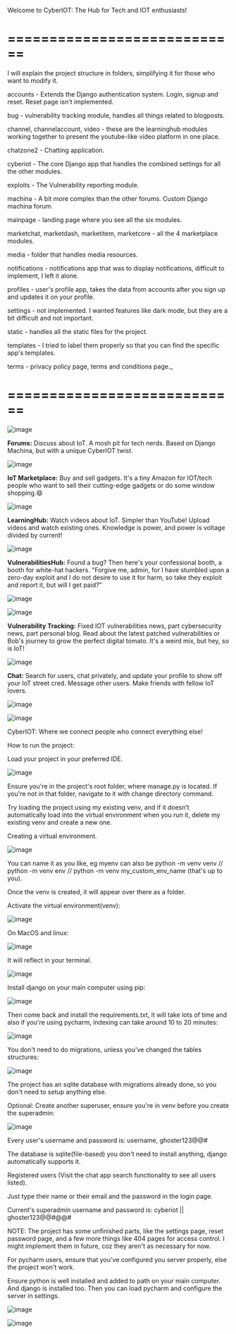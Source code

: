 Welcome to CyberIOT: The Hub for Tech and IOT enthusiasts!

============================
============================

I will explain the project structure in folders, simplifying it for those who want to modify it.

accounts - Extends the Django authentication system. Login, signup and reset. Reset page isn't implemented.

bug - vulnerability tracking module, handles all things related to blogposts.

channel, channelaccount, video - these are the learninghub modules working together to present the youtube-like video platform in one place.

chatzone2 - Chatting application.

cyberiot - The core Django app that handles the combined settings for all the other modules.

exploits - The Vulnerability reporting module.

machina - A bit more complex than the other forums. Custom Django machina forum.

mainpage  - landing page where you see all the six modules.

marketchat, marketdash, marketitem, marketcore - all the 4 marketplace modules.

media - folder that handles media resources.

notifications - notifications app that was to display notifications, difficult to implement, I left it alone.

profiles - user's profile app, takes the data from accounts after you sign up and updates it on your profile.

settings - not implemented. I wanted features like dark mode, but they are a bit difficult and not important.

static - handles all the static files for the project.

templates - I tried to label them properly so that you can find the specific app's templates.

terms - privacy policy page, terms and conditions page._

============================
============================

![image](https://github.com/user-attachments/assets/0da19965-6640-4aad-8f9f-5f443d3e31bb)

**Forums:** Discuss about IoT. A mosh pit for tech nerds. Based on Django Machina, but with a unique CyberIOT twist.

![image](https://github.com/user-attachments/assets/96e0051e-a16f-4bc2-a5aa-11c2a59de634)

**IoT Marketplace:** Buy and sell gadgets. It's a tiny Amazon for IOT/tech people who want to sell their cutting-edge gadgets or do some window shopping.😄

![image](https://github.com/user-attachments/assets/10ba4f74-3a85-4118-9fb7-1131849fe679)

**LearningHub:** Watch videos about IoT. Simpler than YouTube! Upload videos and watch existing ones. Knowledge is power, and power is voltage divided by current!

![image](https://github.com/user-attachments/assets/18e9ec34-749e-4755-8dce-602e773a5ea5)

**VulnerabilitiesHub:** Found a bug? Then here's your confessional booth, a booth for white-hat hackers. "Forgive me, admin, for I have stumbled upon a zero-day exploit and I do not desire to use it for harm, so take they exploit and report it, but will I get paid?"

![image](https://github.com/user-attachments/assets/34c64e2e-0023-4616-8290-7f78ffe48979)

![image](https://github.com/user-attachments/assets/ee7f8590-fae2-46ce-9ede-f7a5d375b13f)

**Vulnerability Tracking:** Fixed IOT vulnerabilities news, part cybersecurity news, part personal blog. Read about the latest patched vulnerabilities or Bob's journey to grow the perfect digital tomato. It's a weird mix, but hey, so is IoT!

![image](https://github.com/user-attachments/assets/7bbbf659-87e9-484a-972a-120afd68d2c5)

**Chat:** Search for users, chat privately, and update your profile to show off your IoT street cred. Message other users. Make friends with fellow IoT lovers. 

![image](https://github.com/user-attachments/assets/4284c241-ca4f-4d27-95a8-a2152cd9047e)

![image](https://github.com/user-attachments/assets/1a1e97ee-84f1-495f-a09a-932c0d4fffa8)

CyberIOT: Where we connect people who connect everything else!

How to run the project:

Load your project in your preferred IDE.

![image](https://github.com/user-attachments/assets/34345679-550e-4800-b5d5-5e2fc875a23b)

Ensure you're in the project's root folder, where manage.py is located. If you're not in that folder, navigate to it with change directory command.

Try loading the project using my existing venv, and if it doesn’t automatically load into the virtual environment when you run it, delete my existing venv and create a new one.

Creating a virtual environment.

![image](https://github.com/user-attachments/assets/2d74c433-f3b5-4a2f-bd2b-9211dc864268)

You can name it as you like, eg myenv can also be python -m venv venv // python -m venv env // python -m venv my_custom_env_name (that's up to you).

Once the venv is created, it will appear over there as a folder. 

Activate the virtual environment(venv):

![image](https://github.com/user-attachments/assets/0c092e2d-4cc6-4db1-bb84-6fe357ea615c)

On MacOS and linux:

![image](https://github.com/user-attachments/assets/0ae198e2-9e41-4acd-9a3b-e36995254033)

It will reflect in your terminal.

![image](https://github.com/user-attachments/assets/55b443b6-dbdc-4811-a659-70e8ea0f06e0)

Install django on your main computer using pip:

![image](https://github.com/user-attachments/assets/7e9fe40a-729e-4a15-a071-5c3c303ee9be)

Then come back and install the requirements.txt, it will take lots of time and also if you're using pycharm, indexing can take around 10 to 20 minutes: 

![image](https://github.com/user-attachments/assets/7337d02b-dc9f-4655-a02c-9a62373b3e7e)

You don't need to do migrations, unless you've changed the tables structures:

![image](https://github.com/user-attachments/assets/25821ea9-a982-4237-af8f-64baef53d3c4)

The project has an sqlite database with migrations already done, so you don't need to setup anything else.

Optional: Create another superuser, ensure you're in venv before you create the superadmin:

![image](https://github.com/user-attachments/assets/3721d020-2315-4f2b-8145-fcdfef3c7e62)

Every user's username and password is: username, ghoster123@@# 

The database is sqlite(file-based) you don't need to install anything, django automatically supports it.

Registered users (Visit the chat app search functionality to see all users listed).

Just type their name or their email and the password in the login page.

Current's superadmin username and password is: cyberiot || ghoster123@@#@@#

NOTE: The project has some unfinished parts, like the settings page, reset password page, and a few more things like 404 pages for access control. I might implement them in future, coz they aren't as necessary for now.

For pycharm users, ensure that you've configured you server properly, else the project won't work.

Ensure python is well installed and added to path on your main computer. And django is installed too. Then you can load pycharm and configure the server in settings. 

![image](https://github.com/user-attachments/assets/9c3cd3af-24d8-4b2a-a650-fdf16f7b31fd)

![image](https://github.com/user-attachments/assets/919466f2-31b8-460b-9377-50bedbb40c89)







